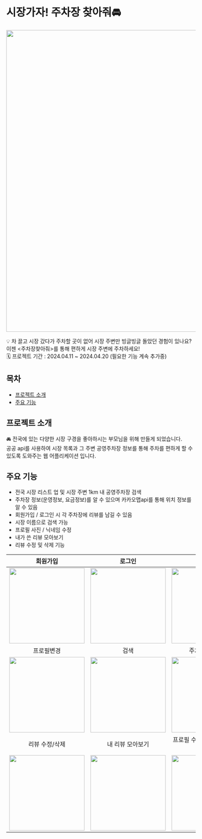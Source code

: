# 시장가자! 주차장 찾아줘🚘
<img src="https://github.com/wwontk/parkingMarket/assets/114340740/0314e9af-d45e-4dca-8565-f87ead46cf09" width="800px"></img>

💡 차 끌고 시장 갔다가 주차할 곳이 없어 시장 주변만 빙글빙글 돌았던 경험이 있나요? 이젠 <주차장찾아줘>를 통해 편하게 시장 주변에 주차하세요!<br>
🗓️ 프로젝트 기간 : 2024.04.11 ~ 2024.04.20 (필요한 기능 계속 추가중)

## 목차
- [프로젝트 소개](#프로젝트-소개)
- [주요 기능](#주요-기능)

## 프로젝트 소개
🚘 전국에 있는 다양한 시장 구경을 좋아하시는 부모님을 위해 만들게 되었습니다. <br> 
공공 api를 사용하여 시장 목록과 그 주변 공영주차장 정보를 통해 주차를 편하게 할 수 있도록 도와주는 웹 어플리케이션 입니다.

## 주요 기능
- 전국 시장 리스트 업 및 시장 주변 1km 내 공영주차장 검색
- 주차장 정보(운영정보, 요금정보)를 알 수 있으며 카카오맵api를 통해 위치 정보를 알 수 있음
- 회원가입 / 로그인 시 각 주차장에 리뷰를 남길 수 있음
- 시장 이름으로 검색 가능
- 프로필 사진 / 닉네임 수정
- 내가 쓴 리뷰 모아보기
- 리뷰 수정 및 삭제 기능

| 회원가입 | 로그인 | 홈화면 |
|:-:|:-:|:-:|
|<img src="https://github.com/wwontk/parkingMarket/assets/114340740/359b28df-df2e-46a8-98a9-32775de6d10b" width="200px"></img> | <img src="https://github.com/wwontk/parkingMarket/assets/114340740/5af8bf47-025e-46f0-954b-c5fb0fd871cf" width="200px"></img>   | <img src="https://github.com/wwontk/parkingMarket/assets/114340740/b0d7da4a-8a38-44d5-946f-429acc501475" width="200px"></img>   |
| 프로필변경 | 검색 | 주차장 리뷰작성  |
|<img src="https://github.com/wwontk/parkingMarket/assets/114340740/afd363c6-6059-4725-b0c5-57b15e1b2ca3" width="200px"></img> | <img src="https://github.com/wwontk/parkingMarket/assets/114340740/e7413d03-a934-41a9-8727-5f75c9dacd9c" width="200px"></img>   | <img src="https://github.com/wwontk/parkingMarket/assets/114340740/e8751858-e40e-448d-a166-2a529cf8da16" width="200px"></img>   |
| 리뷰 수정/삭제 | 내 리뷰 모아보기 | 프로필 수정 내용 리뷰에도 적용  |
|<img src="https://github.com/wwontk/parkingMarket/assets/114340740/8749c01e-1c57-4224-91ef-c1de8d4001cd" width="200px"></img> | <img src="https://github.com/wwontk/parkingMarket/assets/114340740/1b49f402-c41a-44ae-85d1-90b62690f10c" width="200px"></img>   | <img src="https://github.com/wwontk/parkingMarket/assets/114340740/67743255-3f8b-4ce9-8711-d7eeb7fe65ec" width="200px"></img>   |

